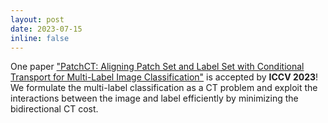 ```yaml
---
layout: post
date: 2023-07-15
inline: false
---
```


One paper ["PatchCT: Aligning Patch Set and Label Set with Conditional Transport for Multi-Label Image Classification"](https://arxiv.org/abs/2307.09066) is accepted by **ICCV 2023**! We formulate the multi-label classification as a CT problem and exploit the interactions between the image and label efficiently by minimizing the bidirectional CT cost.

